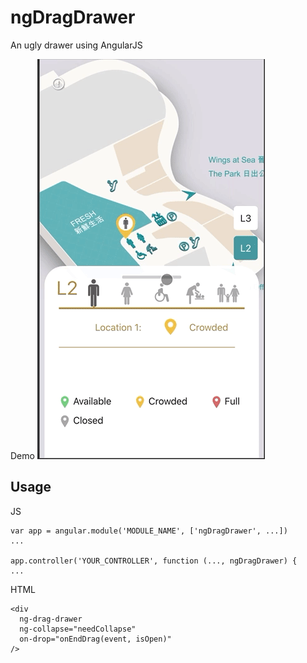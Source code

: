 # ngDragDrawer
An ugly drawer using AngularJS

Demo
![image](https://github.com/sbhkin/ngDragDrawer/raw/master/ngDragDrawer.gif)

## Usage
JS
```
var app = angular.module('MODULE_NAME', ['ngDragDrawer', ...])
...

app.controller('YOUR_CONTROLLER', function (..., ngDragDrawer) {
...
```

HTML
```
<div
  ng-drag-drawer
  ng-collapse="needCollapse"
  on-drop="onEndDrag(event, isOpen)"
/>
```
##
